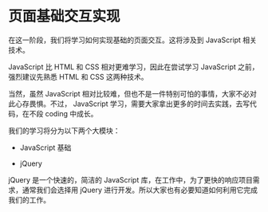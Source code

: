 # 页面基础交互实现

在这一阶段，我们将学习如何实现基础的页面交互。这将涉及到 JavaScript 相关技术。

JavaScript 比 HTML 和 CSS 相对更难学习，因此在尝试学习 JavaScript 之前，强烈建议先熟悉 HTML 和 CSS 这两种技术。

当然，虽然 JavaScript 相对比较难，但也不是一件特别可怕的事情，大家不必对此心存畏惧。不过， JavaScript 学习，需要大家拿出更多的时间去实践，去写代码，在不段 coding 中成长。

我们的学习将分为以下两个大模块：

* JavaScript 基础

* jQuery


jQuery 是一个快速的，简洁的 JavaScript 库，在工作中，为了更快的响应项目需求，通常我们会选择用 jQuery 进行开发。所以大家也有必要知道如何利用它完成我们的工作。

